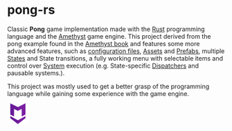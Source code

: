 # pong-rs

Classic **Pong** game implementation made with the [Rust](https://www.rust-lang.org/) programming language and the [Amethyst](https://amethyst.rs/) game engine. This project derived from the pong example found in the [Amethyst book](https://amethyst.rs/book/master/pong-tutorial.html) and features some more advanced features, such as [configuration files](https://amethyst.rs/book/master/appendices/a_config_files.html), [Assets](https://amethyst.rs/book/master/assets.html) and [Prefabs](https://amethyst.rs/book/master/prefabs.html), multiple [States](https://amethyst.rs/book/master/concepts/state.html) and State transitions, a fully working menu with selectable items and control over [System](https://amethyst.rs/book/master/concepts/system.html) execution (e.g. State-specific [Dispatchers](https://amethyst.rs/book/master/concepts/dispatcher.html) and pausable systems.).

This project was mostly used to get a better grasp of the programming language while gaining some experience with the game engine.

![alt text](https://github.com/adam-p/markdown-here/raw/master/src/common/images/icon48.png "Logo Title Text 1")
